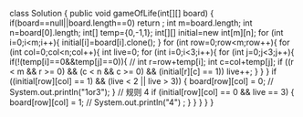 
class Solution {
    public void gameOfLife(int[][] board) {
        if(board==null||board.length==0) return ;
        int m=board.length;
        int n=board[0].length;
        int[] temp={0,-1,1};
        int[][] initial=new int[m][n];
        for (int i=0;i<m;i++){
            initial[i]=board[i].clone();
        }
        for (int row=0;row<m;row++){
            for (int col=0;col<n;col++){
                int live=0;
                for (int i=0;i<3;i++){
                    for (int j=0;j<3;j++){
                        if(!(temp[i]==0&&temp[j]==0)){
                            //
                            int r=row+temp[i];
                            int c=col+temp[j];
                            if ((r < m && r >= 0) && (c < n && c >= 0) && (initial[r][c] == 1)) live++;
                        }
                    }
                }
                if ((initial[row][col] == 1) && (live < 2 || live > 3)) {
                    board[row][col] = 0;
//                    System.out.println("1or3");
                }
                // 规则 4
                if (initial[row][col] == 0 && live == 3) {
                    board[row][col] = 1;
//                    System.out.println("4") ;
                }
            }
        }
    }
}